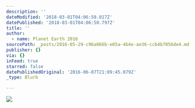 ```yaml
---
description: ''
dateModified: '2018-03-01T04:06:50.017Z'
datePublished: '2018-03-01T04:06:50.797Z'
title: ''
author:
  - name: Planet Earth 2016
sourcePath: _posts/2016-05-29-c96a066b-e05a-4b4e-ae36-ccb4b7056de4.md
publisher: {}
via: {}
inFeed: true
starred: false
datePublishedOriginal: '2016-06-07T21:09:45.079Z'
_type: Blurb

---
```

![](https://s3-us-west-2.amazonaws.com/the-grid-img/p/97f798c9bef878458ab48deb098dd990f282e62a.jpg)